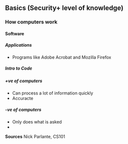 ## Basics (Security+ level of knowledge)

### How computers work

#### Software

##### Applications 
* Programs like Adobe Acrobat and Mozilla Firefox

##### Intro to Code
##### +ve of computers
* Can process a lot of information quickly
* Accuracte
  
##### -ve of computers
* Only does what is asked
* 


**Sources**
Nick Parlante, CS101



<!---Next:
### Networking fundamentals
### Security architecture and best practices
### Encryption standards
### Common attack types --->
